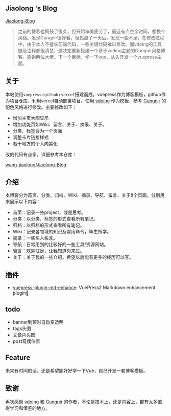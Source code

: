 ## Jiaolong 's Blog

[Jiaolong-Blog](https://jiaolong.xyz/)

> 之前的博客也捣鼓了很久，但开始审美疲劳了，最近有点空余时间，想换个风格。发现Gungnir很好看，但捣鼓了一天后，发现一些不足，在修改过程中，由于本人不擅长前端代码，一些关键代码难以修改。而vdoing的工具链及注释都很清楚，遂决定重新搭建一个基于voding主题的Gungnir风格博客。感谢两位大佬。下一个目标，学一下vue，从头开发一个vuepress主题。

## 关于

本站使用`vuepress`+`github`+`vercel`搭建而成。vuepress作为博客模板，github作为项目仓库，利用vercel自动部署项目。使用 [vdoing](https://doc.xugaoyi.com/) 作为模板，参考 [Gungnir](https://v2-vuepress-theme-gungnir.vercel.app/) 的配色风格进行修改。主要修改如下：

- 增加主页大图显示
- 增加功能页如Wiki、留言、关于、摘录、关于。
- 分类、标签合为一个页面
- 调整卡片链接样式
- 若干地方的个人向美化

改的代码有点多，详细参考本仓库：

[wang-jiaolong/Jiaolong-Blog](https://github.com/wang-jiaolong/Jiaolong-Blog)

## 介绍

本博客分为首页、分类、归档、Wiki、摘录、导航、留言、关于8个页面，分别用来展示以下内容：

- 首页：记录一些project，或是思考。
- 分类：以分类、标签的形式查看所有笔记。
- 归档：以归档的形式查看所有笔记。
- Wiki：记录各领域的知识及常用命令，毕生所学。
- 摘录：一些名人名言。
- 导航：日常用到的比较好的一些工具/资源网站。
- 留言：欢迎驻足，让我知道你来过。
- 关于：关于我的一些介绍，希望以后能有更多的经历可以写。

## 插件

- [vuepress-plugin-md-enhance](https://vuepress-theme-hope.github.io/v1/md-enhance/): VuePress2 Markdown enhancement plugin📄


## todo

- banner到顶时自动变透明
- tags头图
- 文章内头图
- post奇偶位置

## Feature

未来有时间的话，还是希望能好好学一下Vue，自己开发一套博客模板。

## 致谢

再次感谢 [vdoing](https://doc.xugaoyi.com/) 和 [Gungnir](https://v2-vuepress-theme-gungnir.vercel.app/) 的作者，不论是技术上，还是内容上，都有太多值得学习和借鉴的地方。